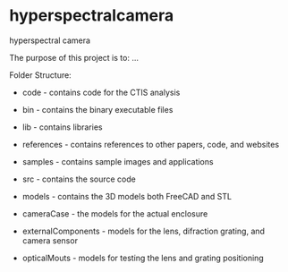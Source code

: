 # hyperspectralcamera
hyperspectral camera

The purpose of this project is to:
...

Folder Structure:
- code - contains code for the CTIS analysis
 - bin - contains the binary executable files
 - lib - contains libraries
 - references - contains references to other papers, code, and websites
 - samples - contains sample images and applications
 - src - contains the source code

- models - contains the 3D models both FreeCAD and STL
 - cameraCase - the models for the actual enclosure
 - externalComponents - models for the lens, difraction grating, and camera sensor
 - opticalMouts - models for testing the lens and grating positioning